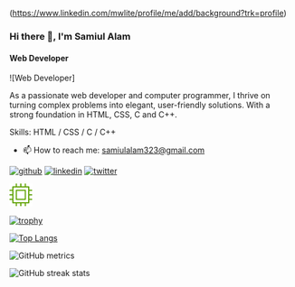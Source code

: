 (https://www.linkedin.com/mwlite/profile/me/add/background?trk=profile)
### Hi there 👋, I'm Samiul Alam
#### Web Developer
![Web Developer]

As a passionate web developer and computer programmer, I thrive on turning complex problems into elegant, user-friendly solutions. With a strong foundation in HTML, CSS, C and C++.

Skills: HTML / CSS / C / C++

- 📫 How to reach me: samiulalam323@gmail.com 


[<img src='https://cdn.jsdelivr.net/npm/simple-icons@3.0.1/icons/github.svg' alt='github' height='40'>](https://github.com/samiulalam323)  [<img src='https://cdn.jsdelivr.net/npm/simple-icons@3.0.1/icons/linkedin.svg' alt='linkedin' height='40'>](https://www.linkedin.com/in/samiulalam323/)  [<img src='https://cdn.jsdelivr.net/npm/simple-icons@3.0.1/icons/twitter.svg' alt='twitter' height='40'>](https://twitter.com/samiulalam323)  

<a href='https://docs.github.com/en/developers'><img src='https://raw.githubusercontent.com/acervenky/animated-github-badges/master/assets/devbadge.gif' width='40' height='40'></a> 

[![trophy](https://github-profile-trophy.vercel.app/?username=samiulalam323)](https://github.com/ryo-ma/github-profile-trophy)

[![Top Langs](https://github-readme-stats.vercel.app/api/top-langs/?username=samiulalam323)](https://github.com/anuraghazra/github-readme-stats)

![GitHub metrics](https://metrics.lecoq.io/samiulalam323)  

![GitHub streak stats](https://streak-stats.demolab.com/?user=samiulalam323)  

